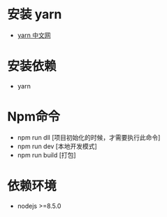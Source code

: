 # 安装 yarn

* [yarn 中文网](https://yarn.bootcss.com/docs/install.html)

# 安装依赖

* yarn

# Npm命令

* npm run dll [项目初始化的时候，才需要执行此命令]
* npm run dev [本地开发模式]
* npm run build [打包]

# 依赖环境

* nodejs  >=8.5.0